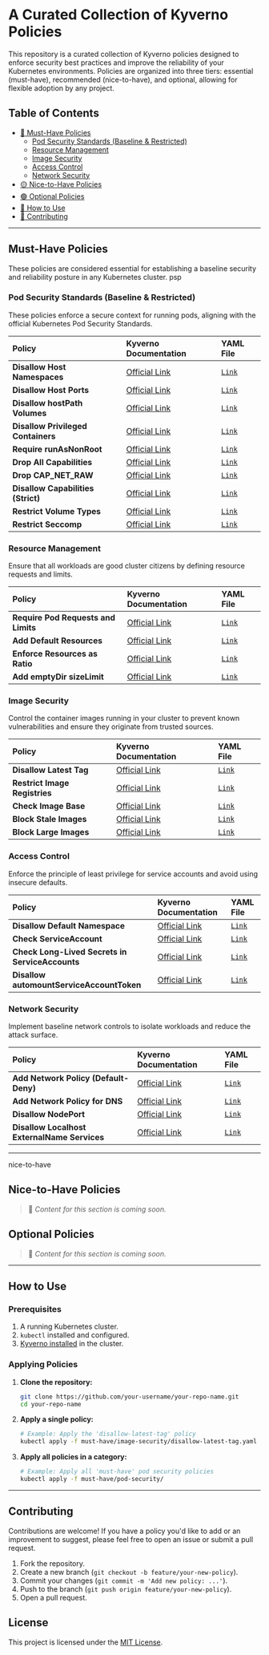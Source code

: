 # A Curated Collection of Kyverno Policies

This repository is a curated collection of Kyverno policies designed to enforce security best practices and improve the reliability of your Kubernetes environments. Policies are organized into three tiers: essential (must-have), recommended (nice-to-have), and optional, allowing for flexible adoption by any project.

## Table of Contents

  - [🔴 Must-Have Policies](#must-have)
      - [Pod Security Standards (Baseline & Restricted)](#psp)
      - [Resource Management](#resource-management)
      - [Image Security](#image-security)
      - [Access Control](#access-control)
      - [Network Security](#network-security)
  - [🟡 Nice-to-Have Policies](#nice-to-have)
  - [🟢 Optional Policies](#optional)
  - [🚀 How to Use](#how-to-use)
  - [🤝 Contributing](#contributing)

-----
<a name="must-have"></a>
## Must-Have Policies

These policies are considered essential for establishing a baseline security and reliability posture in any Kubernetes cluster.
<a name="">psp</a>
### Pod Security Standards (Baseline & Restricted)

These policies enforce a secure context for running pods, aligning with the official Kubernetes Pod Security Standards.

| Policy | Kyverno Documentation | YAML File |
| :--- | :--- | :--- |
| **Disallow Host Namespaces** | [Official Link](https://kyverno.io/policies/pod-security/baseline/disallow-host-namespaces/disallow-host-namespaces/) | [`Link`](must-have/pod-security/disallow-host-namespaces.yaml) |
| **Disallow Host Ports** | [Official Link](https://kyverno.io/policies/pod-security/baseline/disallow-host-ports/disallow-host-ports/) | [`Link`](must-have/pod-security-standards/disallow-hostPath.yaml) |
| **Disallow hostPath Volumes** | [Official Link](https://kyverno.io/policies/pod-security/baseline/disallow-host-path/disallow-host-path/) | [`Link`](https://www.google.com/search?q=./must-have/pod-security/disallow-host-path.yaml) |
| **Disallow Privileged Containers** | [Official Link](https://kyverno.io/policies/pod-security/baseline/disallow-privileged-containers/disallow-privileged-containers/) | [`Link`](must-have/pod-security/disallow-privileged-containers.yaml) |
| **Require runAsNonRoot** | [Official Link](https://kyverno.io/policies/pod-security/restricted/require-run-as-nonroot/require-run-as-nonroot/) | [`Link`](https://www.google.com/search?q=./must-have/pod-security/require-run-as-nonroot.yaml) |
| **Drop All Capabilities** | [Official Link](https://kyverno.io/policies/best-practices/require-drop-all/require-drop-all/) | [`Link`](https://www.google.com/search?q=./must-have/pod-security/drop-all-capabilities.yaml) |
| **Drop CAP\_NET\_RAW** | [Official Link](https://kyverno.io/policies/best-practices/require-drop-cap-net-raw/require-drop-cap-net-raw/) | [`Link`](https://www.google.com/search?q=./must-have/pod-security/drop-cap-net-raw.yaml) |
| **Disallow Capabilities (Strict)** | [Official Link](https://kyverno.io/policies/pod-security/restricted/disallow-capabilities-strict/disallow-capabilities-strict/) | [`Link`](https://www.google.com/search?q=./must-have/pod-security/disallow-capabilities-strict.yaml) |
| **Restrict Volume Types** | [Official Link](https://kyverno.io/policies/pod-security/restricted/restrict-volume-types/restrict-volume-types/) | [`Link`](https://www.google.com/search?q=./must-have/pod-security/restrict-volume-types.yaml) |
| **Restrict Seccomp** | [Official Link](https://kyverno.io/policies/pod-security/baseline/restrict-seccomp/restrict-seccomp/) | [`Link`](https://www.google.com/search?q=./must-have/pod-security/restrict-seccomp.yaml) |
<a name="resource-management"></a>
### Resource Management

Ensure that all workloads are good cluster citizens by defining resource requests and limits.

| Policy | Kyverno Documentation | YAML File |
| :--- | :--- | :--- |
| **Require Pod Requests and Limits** | [Official Link](https://kyverno.io/policies/best-practices/require-pod-requests-limits/require-pod-requests-limits/) | [`Link`](https://www.google.com/search?q=./must-have/resource-management/require-pod-requests-limits.yaml) |
| **Add Default Resources** | [Official Link](https://kyverno.io/policies/other/add-default-resources/add-default-resources/) | [`Link`](https://www.google.com/search?q=./must-have/resource-management/add-default-resources.yaml) |
| **Enforce Resources as Ratio** | [Official Link](https://kyverno.io/policies/other/enforce-resources-as-ratio/enforce-resources-as-ratio/) | [`Link`](https://www.google.com/search?q=./must-have/resource-management/enforce-resources-as-ratio.yaml) |
| **Add emptyDir sizeLimit** | [Official Link](https://kyverno.io/policies/other/add-emptydir-sizelimit/add-emptydir-sizelimit/) | [`Link`](https://www.google.com/search?q=./must-have/resource-management/add-emptydir-sizelimit.yaml) |
<a name="image-security"></a>
### Image Security

Control the container images running in your cluster to prevent known vulnerabilities and ensure they originate from trusted sources.

| Policy | Kyverno Documentation | YAML File |
| :--- | :--- | :--- |
| **Disallow Latest Tag** | [Official Link](https://kyverno.io/policies/best-practices/disallow-latest-tag/disallow-latest-tag/) | [`Link`](https://www.google.com/search?q=./must-have/image-security/disallow-latest-tag.yaml) |
| **Restrict Image Registries** | [Official Link](https://kyverno.io/policies/best-practices/restrict-image-registries/restrict-image-registries/) | [`Link`](https://www.google.com/search?q=./must-have/image-security/restrict-image-registries.yaml) |
| **Check Image Base** | [Official Link](https://kyverno.io/policies/other/require-base-image/require-base-image/) | [`Link`](https://www.google.com/search?q=./must-have/image-security/check-image-base.yaml) |
| **Block Stale Images** | [Official Link](https://kyverno.io/policies/other/block-stale-images/block-stale-images/) | [`Link`](https://www.google.com/search?q=./must-have/image-security/block-stale-images.yaml) |
| **Block Large Images** | [Official Link](https://kyverno.io/policies/other/block-large-images/block-large-images/) | [`Link`](https://www.google.com/search?q=./must-have/image-security/block-large-images.yaml) |
<a name="access-control"></a>
### Access Control

Enforce the principle of least privilege for service accounts and avoid using insecure defaults.

| Policy | Kyverno Documentation | YAML File |
| :--- | :--- | :--- |
| **Disallow Default Namespace** | [Official Link](https://kyverno.io/policies/best-practices/disallow-default-namespace/disallow-default-namespace/) | [`Link`](https://www.google.com/search?q=./must-have/access-control/disallow-default-namespace.yaml) |
| **Check ServiceAccount** | [Official Link](https://kyverno.io/policies/other/check-serviceaccount/check-serviceaccount/) | [`Link`](https://www.google.com/search?q=./must-have/access-control/check-serviceaccount.yaml) |
| **Check Long-Lived Secrets in ServiceAccounts** | [Official Link](https://kyverno.io/policies/other/check-serviceaccount-secrets/check-serviceaccount-secrets/) | [`Link`](https://www.google.com/search?q=./must-have/access-control/check-serviceaccount-secrets.yaml) |
| **Disallow automountServiceAccountToken** | [Official Link](https://kyverno.io/policies/other/disable-automountserviceaccounttoken/disable-automountserviceaccounttoken/) | [`Link`](https://www.google.com/search?q=./must-have/access-control/disallow-automountserviceaccounttoken.yaml) |
<a name="network-security"></a>
### Network Security

Implement baseline network controls to isolate workloads and reduce the attack surface.

| Policy | Kyverno Documentation | YAML File |
| :--- | :--- | :--- |
| **Add Network Policy (Default-Deny)** | [Official Link](https://kyverno.io/policies/best-practices/add-network-policy/add-network-policy/) | [`Link`](https://www.google.com/search?q=./must-have/network-security/add-network-policy-default-deny.yaml) |
| **Add Network Policy for DNS** | [Official Link](https://kyverno.io/policies/best-practices/add-networkpolicy-dns/add-networkpolicy-dns/) | [`Link`](https://www.google.com/search?q=./must-have/network-security/add-network-policy-dns.yaml) |
| **Disallow NodePort** | [Official Link](https://kyverno.io/policies/best-practices/restrict-node-port/restrict-node-port/) | [`Link`](https://www.google.com/search?q=./must-have/network-security/disallow-nodeport.yaml) |
| **Disallow Localhost ExternalName Services** | [Official Link](https://kyverno.io/policies/other/disallow-localhost-services/disallow-localhost-services/) | [`Link`](https://www.google.com/search?q=./must-have/network-security/disallow-localhost-externalname.yaml) |

-----
<a name="">nice-to-have</a>
## Nice-to-Have Policies

> 📝 *Content for this section is coming soon.*
<a name="optional"></a>
## Optional Policies

> 📝 *Content for this section is coming soon.*

-----
<a name="how-to-use"></a>
## How to Use

### Prerequisites

1.  A running Kubernetes cluster.
2.  `kubectl` installed and configured.
3.  [Kyverno installed](https://kyverno.io/docs/installation/) in the cluster.

### Applying Policies

1.  **Clone the repository:**

    ```sh
    git clone https://github.com/your-username/your-repo-name.git
    cd your-repo-name
    ```

2.  **Apply a single policy:**

    ```sh
    # Example: Apply the 'disallow-latest-tag' policy
    kubectl apply -f must-have/image-security/disallow-latest-tag.yaml
    ```

3.  **Apply all policies in a category:**

    ```sh
    # Example: Apply all 'must-have' pod security policies
    kubectl apply -f must-have/pod-security/
    ```

-----
<a name="contributing"></a>
## Contributing

Contributions are welcome\! If you have a policy you'd like to add or an improvement to suggest, please feel free to open an issue or submit a pull request.

1.  Fork the repository.
2.  Create a new branch (`git checkout -b feature/your-new-policy`).
3.  Commit your changes (`git commit -m 'Add new policy: ...'`).
4.  Push to the branch (`git push origin feature/your-new-policy`).
5.  Open a pull request.

## License

This project is licensed under the [MIT License](https://www.google.com/search?q=./LICENSE).
